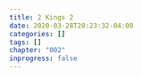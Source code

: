 ```yaml
---
title: 2 Kings 2
date: 2020-03-28T20:23:32-04:00
categories: []
tags: []
chapter: "002"
inprogress: false
---
```


